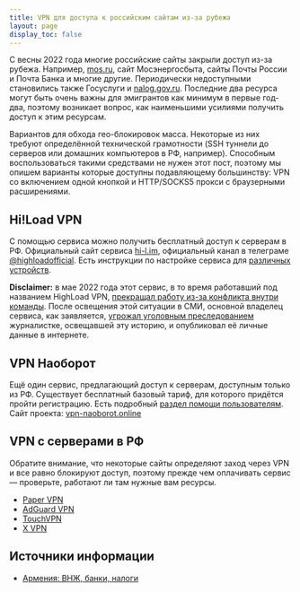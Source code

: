 ```yaml
---
title: VPN для доступа к российским сайтам из-за рубежа
layout: page
display_toc: false
---
```


С весны 2022 года многие российские сайты закрыли доступ из-за рубежа. Например, [mos.ru](http://mos.ru/), сайт Мосэнергосбыта,
сайты Почты России и Почта Банка и многие другие. Периодически недоступными становились также Госуслуги и [nalog.gov.ru](http://nalog.gov.ru/).
Последние два ресурса могут быть очень важны для эмигрантов как минимум в первые год-два, поэтому возникает вопрос, как наименьшими усилиями получить доступ к этим ресурсам.

Вариантов для обхода гео-блокировок масса. Некоторые из них требуют определённой технической грамотности (SSH туннели до
серверов или домашних компьютеров в РФ, например). Способным воспользоваться такими средствами не нужен этот пост,
поэтому мы опишем варианты которые доступны подавляющему большинству: VPN со включением одной кнопкой и HTTP/SOCKS5
прокси с браузерными расширениями.

## Hi!Load VPN

С помощью сервиса можно получить бесплатный доступ к серверам в РФ. Официальный сайт сервиса [hi-l.im](https://hi-l.im/), официальный канал в телеграме [@highloadofficial](https://t.me/highloadofficial).
Есть инструкции по настройке сервиса для [различных устройств](https://telegra.ph/HighLoad-VPN-Poshagovaya-instrukciya-06-08-2).

**Disclaimer:** в мае 2022 года этот сервис, в то время работавший под названием HighLoad VPN, [прекращал работу из-за конфликта внутри команды](https://www.securitylab.ru/news/531935.php). После освещения этой ситуации в СМИ, основной владелец сервиса, как заявляется, [угрожал уголовным преследованием](https://www.the-village.ru/situation/situation/highload-vpn) журналистке, освещавшей эту историю, и опубликовал её личные данные в интернете.

## VPN Наоборот

Ещё один сервис, предлагающий доступ к серверам, доступным только из РФ. Существует бесплатный базовый тариф, для которого придётся пройти регистрацию. Есть подробный [раздел помощи пользователям](https://vpn-naoborot.online/help). Сайт проекта: [vpn-naoborot.online](https://vpn-naoborot.online/)

## VPN с серверами в РФ

Обратите внимание, что некоторые сайты определяют заход через VPN и все равно блокируют доступ, поэтому прежде чем оплачивать сервис —
проверьте, работают ли там нужные вам ресурсы.

- [Paper VPN](https://paperpaper.ru/vpn-paper/)
- [AdGuard VPN](https://adguard-vpn.com/en/server-locations.html)
- [TouchVPN](https://touchvpn.net/)
- [X VPN](https://xvpn.io/)

## Источники информации

- [Армения: ВНЖ, банки, налоги](https://www.notion.so/03b9f6c3dbe24615a49e0812a36fb42d)
